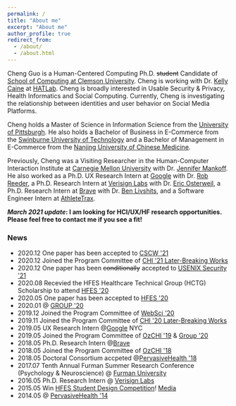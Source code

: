 ```yaml
---
permalink: /
title: "About me"
excerpt: "About me"
author_profile: true
redirect_from: 
  - /about/
  - /about.html
---
```

Cheng Guo is a Human-Centered Computing Ph.D. ~~student~~ Candidate of [School of Computing at Clemson University](https://www.clemson.edu/cecas/departments/computing/). Cheng is working with Dr. [Kelly Caine](https://kellycaine.wordpress.com/) at [HATLab](https://www.hatlab.org/). Cheng is broadly interested in Usable Security & Privacy, Health Informatics and Social Computing. Currently, Cheng is investigating the relationship between identities and user behavior on Social Media Platforms.

Cheng holds a Master of Science in Information Science from the [University of Pittsburgh](https://www.ischool.pitt.edu/). He also holds a Bachelor of Business in E-Commerce from the [Swinburne University of Technology](https://www.swinburne.edu.au/) and a Bachelor of Management in E-Commerce from the [Nanjing University of Chinese Medicine](https://www.njutcm.edu.cn/).

Previously, Cheng was a Visiting Researcher in the Human-Computer Interaction Institute at [Carnegie Mellon University](https://www.hcii.cmu.edu/) with Dr. [Jennifer Mankoff](https://make4all.org/people/jen-mankoff/). He also worked as a Ph.D. UX Research Intern at [Google](https://cloud.google.com/security) with Dr. [Rob Reeder](https://www.robreeder.com/), a Ph.D. Research Intern at [Verisign Labs](https://www.verisign.com/en_US/company-information/verisign-labs/index.xhtml) with Dr. [Eric Osterweil](https://cs.gmu.edu/directory/detail/79/), a Ph.D. Research Intern at [Brave](https://brave.com/) with Dr. [Ben Livshits](https://www.doc.ic.ac.uk/~livshits/), and a Software Engineer Intern at [AthleteTrax](https://athletetrax.info/).

<div class='btn--update'>
  <b><i>March 2021 update</i>: I am looking for HCI/UX/HF research opportunities. Please feel free to contact me if you see a fit!</b>
</div>

### News
- 2020.12 One paper has been accepted to [CSCW '21](https://cscw.acm.org/2021/)
- 2020.12 Joined the Program Committee of [CHI '21 Later-Breaking Works](https://chi2021.acm.org/for-authors/presenting/late-breaking-work)
- 2020.12 One paper has been ~~conditionally~~ accepted to [USENIX Security '21](https://www.usenix.org/conference/usenixsecurity21)
- 2020.08 Recevied the HFES Healthcare Technical Group (HCTG) Scholarship to attend [HFES '20](https://www.hfes.org/events/2020-hfes-international-annual-meeting)
- 2020.05 One paper has been accepted to [HFES '20](https://www.hfes.org/events/2020-hfes-international-annual-meeting)
- 2020.01 @ [GROUP '20](https://group.acm.org/conferences/group20/)
- 2019.12 Joined the Program Committee of [WebSci '20](https://websci20.webscience.org/)
- 2019.11 Joined the Program Committee of [CHI '20 Later-Breaking Works](https://chi2020.acm.org/authors/late-breaking-works/)
- 2019.05 UX Research Intern @[Google](https://cloud.google.com/security/) NYC
- 2019.05 Joined the Program Committee of [OzCHI '19](http://ozchi2019.visemex.org/wp/) & [Group '20](https://group.acm.org/conferences/group20/)
- 2018.05 Ph.D. Research Intern @[Brave](https://brave.com/)
- 2018.05 Joined the Program Committee of [OzCHI '18](http://www.ozchi.org/2018/)
- 2018.05 Doctoral Consortium accpeted @[PervasiveHealth '18](http://pervasivehealth.org/)
- 2017.07 Tenth Annual Furman Summer Research Conference (Psychology & Neuroscience) @ [Furman University](http://www.furman.edu/academics/psychology/Pages/default.aspx) 
- 2016.05 Ph.D. Research Intern @ [Verisign Labs](https://www.verisign.com/en_US/company-information/verisign-labs/technology-innovation-program/internship/index.xhtml)
- 2015.05 Win [HFES Student Design Competition](http://newsstand.clemson.edu/mediarelations/students-health-application-wins-international-competition/)! <a class='btn--research' href='https://upstatebusinessjournal.com/news/clemson-team-wins-mobile-app-competition/'>Media</a>
- 2014.05 @ [PervasiveHealth '14](http://pervasivehealth.org/2014/show/home)
